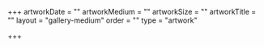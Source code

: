 +++
artworkDate = ""
artworkMedium = ""
artworkSize = ""
artworkTitle = ""
layout = "gallery-medium"
order = ""
type = "artwork"

+++
